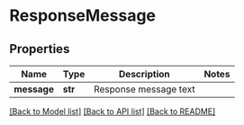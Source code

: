# ResponseMessage

## Properties
Name | Type | Description | Notes
------------ | ------------- | ------------- | -------------
**message** | **str** | Response message text | 

[[Back to Model list]](../README.md#documentation-for-models) [[Back to API list]](../README.md#documentation-for-api-endpoints) [[Back to README]](../README.md)


